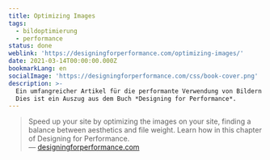 ```yaml
---
title: Optimizing Images
tags:
  - bildoptimierung
  - performance
status: done
weblink: 'https://designingforperformance.com/optimizing-images/'
date: 2021-03-14T00:00:00.000Z
bookmarkLang: en
socialImage: 'https://designingforperformance.com/css/book-cover.png'
description: >-
  Ein umfangreicher Artikel für die performante Verwendung von Bildern fürs Web.
  Dies ist ein Auszug aus dem Buch *Designing for Performance*.
---
```

<blockquote>Speed up your site by optimizing the images on your site, finding a balance between aesthetics and file weight. Learn how in this chapter of Designing for Performance.<footer>— <a href="https://designingforperformance.com/optimizing-images/">designingforperformance.com</a></footer></blockquote>
